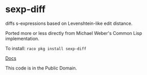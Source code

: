 sexp-diff
=========

diffs s-expressions based on Levenshtein-like edit distance.

Ported more or less directly from Michael Weber's Common Lisp implementation.

To install: `raco pkg install sexp-diff`

[Docs](http://pkg-build.racket-lang.org/doc/sexp-diff@sexp-diff/index.html)

This code is in the Public Domain.
